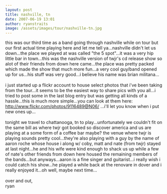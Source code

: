```yaml
---
layout: post
title: nashville, tn
date: 2007-06-19 13:01
author: ryanstraits
image: /assets/images/tour/nashville-tn.jpg
---
```

this was our third time as a band going through nashville while on tour but our first actual time playing here and let me tell ya...nashville didn't let us down...the place we played at was called "the 5 spot"...it was a very hip little bar in town...this was the nashville version of twjr's cd release show so alot of their friends from down here came...the place was pretty packed which made the show that much more fun...a very cool guy/band opened up for us...his stuff was very good...i believe his name was brian militana...<br /><br />i just started up a flickr account to house select photos that i've been taking from the tour...it seems to be the easiest way to share pics with you all...i tried to post some in the last blog entry but was getting all kinds of a hassle...this is much more simple...you can look at them here: <a href="http://www.flickr.com/photos/9116489@N06/">http://www.flickr.com/photos/9116489@N06/</a> ...i'll let you know when i put new ones up...<br /><br />tonight we travel to chattanooga, tn to play...unfortunately we couldn't fit on the same bill as where twjr got booked so discover america and us are playing at a some form of a coffee bar maybe? the venue where twjr is playing sounds pretty cool...they're also playing with a guy by the name of aaron roche whose house i along w/ coby, matt and nate (from twjr) stayed at last night...he and his wife were kind enough to shack us up while a few of nate's other friends from down here housed the remaining members of the bands...but anyways...aaron is a fine singer and guitarist...i really wish i could catch his show...he played a while back at the renovare in dover and i really enjoyed it...oh well, maybe next time...<br /><br />over and out,<br />ryan
